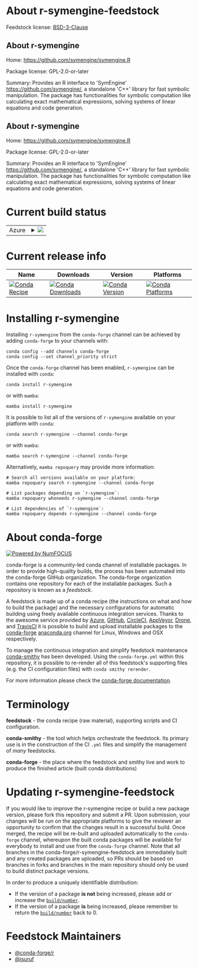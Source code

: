About r-symengine-feedstock
===========================

Feedstock license: [BSD-3-Clause](https://github.com/conda-forge/r-symengine-feedstock/blob/main/LICENSE.txt)


About r-symengine
-----------------

Home: https://github.com/symengine/symengine.R

Package license: GPL-2.0-or-later

Summary: Provides an R interface to 'SymEngine' <https://github.com/symengine/>, a standalone 'C++' library for fast symbolic manipulation. The package has functionalities for symbolic computation like calculating exact mathematical expressions, solving systems of linear equations and code generation.

About r-symengine
-----------------

Home: https://github.com/symengine/symengine.R

Package license: GPL-2.0-or-later

Summary: Provides an R interface to 'SymEngine' <https://github.com/symengine/>, a standalone 'C++' library for fast symbolic manipulation. The package has functionalities for symbolic computation like calculating exact mathematical expressions, solving systems of linear equations and code generation.

Current build status
====================


<table>
    
  <tr>
    <td>Azure</td>
    <td>
      <details>
        <summary>
          <a href="https://dev.azure.com/conda-forge/feedstock-builds/_build/latest?definitionId=12418&branchName=main">
            <img src="https://dev.azure.com/conda-forge/feedstock-builds/_apis/build/status/r-symengine-feedstock?branchName=main">
          </a>
        </summary>
        <table>
          <thead><tr><th>Variant</th><th>Status</th></tr></thead>
          <tbody><tr>
              <td>linux_64_r_base4.3</td>
              <td>
                <a href="https://dev.azure.com/conda-forge/feedstock-builds/_build/latest?definitionId=12418&branchName=main">
                  <img src="https://dev.azure.com/conda-forge/feedstock-builds/_apis/build/status/r-symengine-feedstock?branchName=main&jobName=linux&configuration=linux%20linux_64_r_base4.3" alt="variant">
                </a>
              </td>
            </tr><tr>
              <td>linux_64_r_base4.4</td>
              <td>
                <a href="https://dev.azure.com/conda-forge/feedstock-builds/_build/latest?definitionId=12418&branchName=main">
                  <img src="https://dev.azure.com/conda-forge/feedstock-builds/_apis/build/status/r-symengine-feedstock?branchName=main&jobName=linux&configuration=linux%20linux_64_r_base4.4" alt="variant">
                </a>
              </td>
            </tr><tr>
              <td>osx_64_r_base4.3</td>
              <td>
                <a href="https://dev.azure.com/conda-forge/feedstock-builds/_build/latest?definitionId=12418&branchName=main">
                  <img src="https://dev.azure.com/conda-forge/feedstock-builds/_apis/build/status/r-symengine-feedstock?branchName=main&jobName=osx&configuration=osx%20osx_64_r_base4.3" alt="variant">
                </a>
              </td>
            </tr><tr>
              <td>osx_64_r_base4.4</td>
              <td>
                <a href="https://dev.azure.com/conda-forge/feedstock-builds/_build/latest?definitionId=12418&branchName=main">
                  <img src="https://dev.azure.com/conda-forge/feedstock-builds/_apis/build/status/r-symengine-feedstock?branchName=main&jobName=osx&configuration=osx%20osx_64_r_base4.4" alt="variant">
                </a>
              </td>
            </tr><tr>
              <td>win_64_r_base4.3</td>
              <td>
                <a href="https://dev.azure.com/conda-forge/feedstock-builds/_build/latest?definitionId=12418&branchName=main">
                  <img src="https://dev.azure.com/conda-forge/feedstock-builds/_apis/build/status/r-symengine-feedstock?branchName=main&jobName=win&configuration=win%20win_64_r_base4.3" alt="variant">
                </a>
              </td>
            </tr><tr>
              <td>win_64_r_base4.4</td>
              <td>
                <a href="https://dev.azure.com/conda-forge/feedstock-builds/_build/latest?definitionId=12418&branchName=main">
                  <img src="https://dev.azure.com/conda-forge/feedstock-builds/_apis/build/status/r-symengine-feedstock?branchName=main&jobName=win&configuration=win%20win_64_r_base4.4" alt="variant">
                </a>
              </td>
            </tr>
          </tbody>
        </table>
      </details>
    </td>
  </tr>
</table>

Current release info
====================

| Name | Downloads | Version | Platforms |
| --- | --- | --- | --- |
| [![Conda Recipe](https://img.shields.io/badge/recipe-r--symengine-green.svg)](https://anaconda.org/conda-forge/r-symengine) | [![Conda Downloads](https://img.shields.io/conda/dn/conda-forge/r-symengine.svg)](https://anaconda.org/conda-forge/r-symengine) | [![Conda Version](https://img.shields.io/conda/vn/conda-forge/r-symengine.svg)](https://anaconda.org/conda-forge/r-symengine) | [![Conda Platforms](https://img.shields.io/conda/pn/conda-forge/r-symengine.svg)](https://anaconda.org/conda-forge/r-symengine) |

Installing r-symengine
======================

Installing `r-symengine` from the `conda-forge` channel can be achieved by adding `conda-forge` to your channels with:

```
conda config --add channels conda-forge
conda config --set channel_priority strict
```

Once the `conda-forge` channel has been enabled, `r-symengine` can be installed with `conda`:

```
conda install r-symengine
```

or with `mamba`:

```
mamba install r-symengine
```

It is possible to list all of the versions of `r-symengine` available on your platform with `conda`:

```
conda search r-symengine --channel conda-forge
```

or with `mamba`:

```
mamba search r-symengine --channel conda-forge
```

Alternatively, `mamba repoquery` may provide more information:

```
# Search all versions available on your platform:
mamba repoquery search r-symengine --channel conda-forge

# List packages depending on `r-symengine`:
mamba repoquery whoneeds r-symengine --channel conda-forge

# List dependencies of `r-symengine`:
mamba repoquery depends r-symengine --channel conda-forge
```


About conda-forge
=================

[![Powered by
NumFOCUS](https://img.shields.io/badge/powered%20by-NumFOCUS-orange.svg?style=flat&colorA=E1523D&colorB=007D8A)](https://numfocus.org)

conda-forge is a community-led conda channel of installable packages.
In order to provide high-quality builds, the process has been automated into the
conda-forge GitHub organization. The conda-forge organization contains one repository
for each of the installable packages. Such a repository is known as a *feedstock*.

A feedstock is made up of a conda recipe (the instructions on what and how to build
the package) and the necessary configurations for automatic building using freely
available continuous integration services. Thanks to the awesome service provided by
[Azure](https://azure.microsoft.com/en-us/services/devops/), [GitHub](https://github.com/),
[CircleCI](https://circleci.com/), [AppVeyor](https://www.appveyor.com/),
[Drone](https://cloud.drone.io/welcome), and [TravisCI](https://travis-ci.com/)
it is possible to build and upload installable packages to the
[conda-forge](https://anaconda.org/conda-forge) [anaconda.org](https://anaconda.org/)
channel for Linux, Windows and OSX respectively.

To manage the continuous integration and simplify feedstock maintenance
[conda-smithy](https://github.com/conda-forge/conda-smithy) has been developed.
Using the ``conda-forge.yml`` within this repository, it is possible to re-render all of
this feedstock's supporting files (e.g. the CI configuration files) with ``conda smithy rerender``.

For more information please check the [conda-forge documentation](https://conda-forge.org/docs/).

Terminology
===========

**feedstock** - the conda recipe (raw material), supporting scripts and CI configuration.

**conda-smithy** - the tool which helps orchestrate the feedstock.
                   Its primary use is in the construction of the CI ``.yml`` files
                   and simplify the management of *many* feedstocks.

**conda-forge** - the place where the feedstock and smithy live and work to
                  produce the finished article (built conda distributions)


Updating r-symengine-feedstock
==============================

If you would like to improve the r-symengine recipe or build a new
package version, please fork this repository and submit a PR. Upon submission,
your changes will be run on the appropriate platforms to give the reviewer an
opportunity to confirm that the changes result in a successful build. Once
merged, the recipe will be re-built and uploaded automatically to the
`conda-forge` channel, whereupon the built conda packages will be available for
everybody to install and use from the `conda-forge` channel.
Note that all branches in the conda-forge/r-symengine-feedstock are
immediately built and any created packages are uploaded, so PRs should be based
on branches in forks and branches in the main repository should only be used to
build distinct package versions.

In order to produce a uniquely identifiable distribution:
 * If the version of a package **is not** being increased, please add or increase
   the [``build/number``](https://docs.conda.io/projects/conda-build/en/latest/resources/define-metadata.html#build-number-and-string).
 * If the version of a package **is** being increased, please remember to return
   the [``build/number``](https://docs.conda.io/projects/conda-build/en/latest/resources/define-metadata.html#build-number-and-string)
   back to 0.

Feedstock Maintainers
=====================

* [@conda-forge/r](https://github.com/conda-forge/r/)
* [@isuruf](https://github.com/isuruf/)

